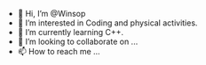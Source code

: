 - 👋 Hi, I’m @Winsop
- 👀 I’m interested in Coding and physical activities.
- 🌱 I’m currently learning C++.
- 💞️ I’m looking to collaborate on ...
- 📫 How to reach me ...

<!---
Winsop/Winsop is a ✨ special ✨ repository because its `README.md` (this file) appears on your GitHub profile.
You can click the Preview link to take a look at your changes.
--->
